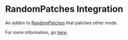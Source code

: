 # RandomPatches Integration

An addon to [RandomPatches](https://minecraft.curseforge.com/projects/randompatches) that
patches other mods.

For more information, go
[here](https://minecraft.curseforge.com/projects/randompatches-integration).
